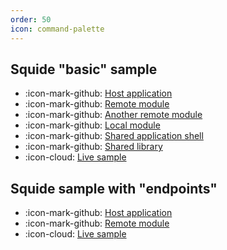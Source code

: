 ```yaml
---
order: 50
icon: command-palette
---
```


## Squide "basic" sample

- :icon-mark-github: [Host application](https://github.com/gsoft-inc/wl-squide/tree/main/sample/basic/host)
- :icon-mark-github: [Remote module](https://github.com/gsoft-inc/wl-squide/tree/main/sample/basic/remote-module)
- :icon-mark-github: [Another remote module](https://github.com/gsoft-inc/wl-squide/tree/main/sample/basic/another-remote-module)
- :icon-mark-github: [Local module](https://github.com/gsoft-inc/wl-squide/tree/main/sample/basic/local-module)
- :icon-mark-github: [Shared application shell](https://github.com/gsoft-inc/wl-squide/tree/main/sample/basic/shell)
- :icon-mark-github: [Shared library](https://github.com/gsoft-inc/wl-squide/tree/main/sample/basic/shared)
- :icon-cloud: [Live sample](https://squide-basic-host.netlify.app/)

## Squide sample with "endpoints"

- :icon-mark-github: [Host application](https://github.com/gsoft-inc/wl-squide/tree/main/sample/endpoints/host)
- :icon-mark-github: [Remote module](https://github.com/gsoft-inc/wl-squide/tree/main/sample/endpoints/remote-module)
- :icon-cloud: [Live sample](https://squide-endpoints-host.netlify.app/)
